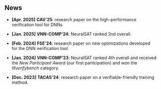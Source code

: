 
## News

- **[Apr. 2025]** **CAV'25**: research paper on the high-performance verification tool for DNNs.

- **[Jan. 2025]** **VNN-COMP'24**: NeuralSAT ranked 2nd overall.

- **[Feb. 2024]** **FSE'24**: research paper on new optimizations developed for the DNN verification tool.

- **[Jan. 2024]** **VNN-COMP'23**: NeuralSAT ranked 4th overall and received the *New Participant Award* (our first participation) and won the *tllverifybench* category.

- **[Dec. 2023]** **TACAS'24**: research paper on a verifiable-friendly training method. 

